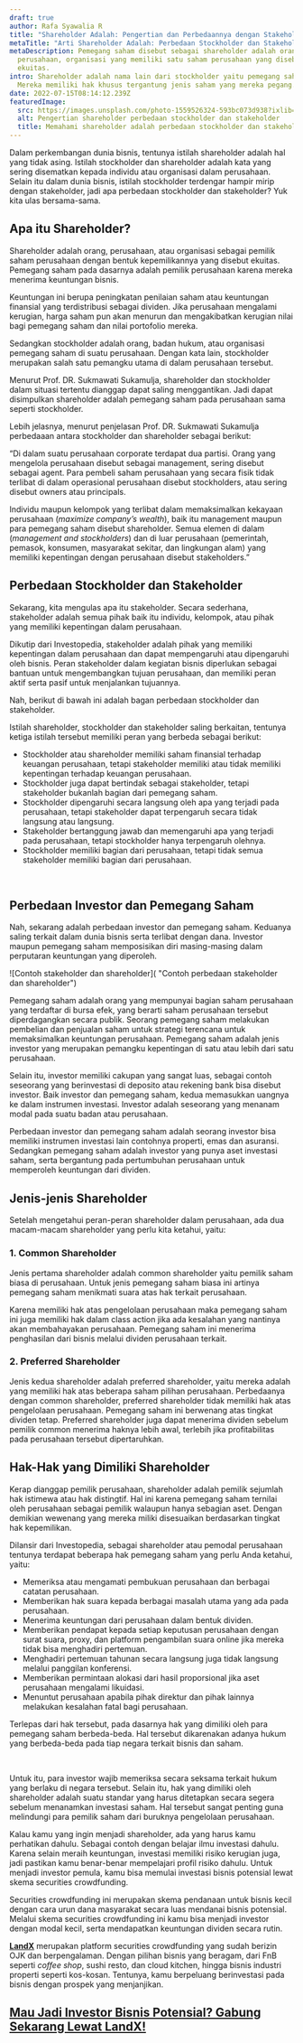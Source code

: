 ```yaml
---
draft: true
author: Rafa Syawalia R
title: "Shareholder Adalah: Pengertian dan Perbedaannya dengan Stakeholder"
metaTitle: "Arti Shareholder Adalah: Perbedaan Stockholder dan Stakeholder"
metaDescription: Pemegang saham disebut sebagai shareholder adalah orang,
  perusahaan, organisasi yang memiliki satu saham perusahaan yang disebut
  ekuitas.
intro: Shareholder adalah nama lain dari stockholder yaitu pemegang saham.
  Mereka memiliki hak khusus tergantung jenis saham yang mereka pegang.
date: 2022-07-15T08:14:12.239Z
featuredImage:
  src: https://images.unsplash.com/photo-1559526324-593bc073d938?ixlib=rb-1.2.1&ixid=MnwxMjA3fDB8MHxwaG90by1wYWdlfHx8fGVufDB8fHx8&auto=format&fit=crop&w=2070&q=80
  alt: Pengertian shareholder perbedaan stockholder dan stakeholder
  title: Memahami shareholder adalah perbedaan stockholder dan stakeholder
---
```

<!--StartFragment-->

Dalam perkembangan dunia bisnis, tentunya istilah shareholder adalah hal yang tidak asing. Istilah stockholder dan shareholder adalah kata yang sering disematkan kepada individu atau organisasi dalam perusahaan. Selain itu dalam dunia bisnis, istilah stockholder terdengar hampir mirip dengan stakeholder, jadi apa perbedaan stockholder dan stakeholder? Yuk kita ulas bersama-sama.

## Apa itu Shareholder?

Shareholder adalah orang, perusahaan, atau organisasi sebagai pemilik saham perusahaan dengan bentuk kepemilikannya yang disebut ekuitas. Pemegang saham pada dasarnya adalah pemilik perusahaan karena mereka menerima keuntungan bisnis.



Keuntungan ini berupa peningkatan penilaian saham atau keuntungan finansial yang terdistribusi sebagai dividen. Jika perusahaan mengalami kerugian, harga saham pun akan menurun dan mengakibatkan kerugian nilai bagi pemegang saham dan nilai portofolio mereka.



Sedangkan stockholder adalah orang, badan hukum, atau organisasi pemegang saham di suatu perusahaan. Dengan kata lain, stockholder merupakan salah satu pemangku utama di dalam perusahaan tersebut.



Menurut Prof. DR. Sukmawati Sukamulja, shareholder dan stockholder dalam situasi tertentu dianggap dapat saling menggantikan. Jadi dapat disimpulkan shareholder adalah pemegang saham pada perusahaan sama seperti stockholder.



Lebih jelasnya, menurut penjelasan Prof. DR. Sukmawati Sukamulja perbedaaan antara stockholder dan shareholder sebagai berikut:



“Di dalam suatu perusahaan corporate terdapat dua partisi. Orang yang mengelola perusahaan disebut sebagai management, sering disebut sebagai agent. Para pembeli saham perusahaan yang secara fisik tidak terlibat di dalam operasional perusahaan disebut stockholders, atau sering disebut owners atau principals. 



Individu maupun kelompok yang terlibat dalam memaksimalkan kekayaan perusahaan (*maximize company’s wealth*), baik itu management maupun para pemegang saham disebut shareholder. Semua elemen di dalam (*management and stockholders*) dan di luar perusahaan (pemerintah, pemasok, konsumen, masyarakat sekitar, dan lingkungan alam) yang memiliki kepentingan dengan perusahaan disebut stakeholders.”



## Perbedaan Stockholder dan Stakeholder

Sekarang, kita mengulas apa itu stakeholder. Secara sederhana, stakeholder adalah semua pihak baik itu individu, kelompok, atau pihak yang memiliki kepentingan dalam perusahaan. 

Dikutip dari Investopedia, stakeholder adalah pihak yang memiliki kepentingan dalam perusahaan dan dapat mempengaruhi atau dipengaruhi oleh bisnis. Peran stakeholder dalam kegiatan bisnis diperlukan sebagai bantuan untuk mengembangkan tujuan perusahaan, dan memiliki peran aktif serta pasif untuk menjalankan tujuannya.

Nah, berikut di bawah ini adalah bagan perbedaan stockholder dan stakeholder.

Istilah shareholder, stockholder dan stakeholder saling berkaitan, tentunya ketiga istilah tersebut memiliki peran yang berbeda sebagai berikut:

* Stockholder atau shareholder memiliki saham finansial terhadap keuangan perusahaan, tetapi stakeholder memiliki atau tidak memiliki kepentingan terhadap keuangan perusahaan.
* Stockholder juga dapat bertindak sebagai stakeholder, tetapi stakeholder bukanlah bagian dari pemegang saham.
* Stockholder dipengaruhi secara langsung oleh apa yang terjadi pada perusahaan, tetapi stakeholder dapat terpengaruh secara tidak langsung atau langsung.
* Stakeholder bertanggung jawab dan memengaruhi apa yang terjadi pada perusahaan, tetapi stockholder hanya terpengaruh olehnya.
* Stockholder memiliki bagian dari perusahaan, tetapi tidak semua stakeholder memiliki bagian dari perusahaan.

 

## Perbedaan Investor dan Pemegang Saham

Nah, sekarang adalah perbedaan investor dan pemegang saham. Keduanya saling terkait dalam dunia bisnis serta terlibat dengan dana. Investor maupun pemegang saham memposisikan diri masing-masing dalam perputaran keuntungan yang diperoleh.

![Contoh stakeholder dan shareholder]( "Contoh perbedaan stakeholder dan shareholder")

Pemegang saham adalah orang yang mempunyai bagian saham perusahaan yang terdaftar di bursa efek, yang berarti saham perusahaan tersebut diperdagangkan secara publik. Seorang pemegang saham melakukan pembelian dan penjualan saham untuk strategi terencana untuk memaksimalkan keuntungan perusahaan. Pemegang saham adalah jenis investor yang merupakan pemangku kepentingan di satu atau lebih dari satu perusahaan.



Selain itu, investor memiliki cakupan yang sangat luas, sebagai contoh seseorang yang berinvestasi di deposito atau rekening bank bisa disebut investor. Baik investor dan pemegang saham, kedua memasukkan uangnya ke dalam instrumen investasi. Investor adalah seseorang yang menanam modal pada suatu badan atau perusahaan.



Perbedaan investor dan pemegang saham adalah seorang investor bisa memiliki instrumen investasi lain contohnya properti, emas dan asuransi. Sedangkan pemegang saham adalah investor yang punya aset investasi saham, serta bergantung pada pertumbuhan perusahaan untuk memperoleh keuntungan dari dividen.



## Jenis-jenis Shareholder

Setelah mengetahui peran-peran shareholder dalam perusahaan, ada dua macam-macam shareholder yang perlu kita ketahui, yaitu:

### 1. Common Shareholder

Jenis pertama shareholder adalah common shareholder yaitu pemilik saham biasa di perusahaan. Untuk jenis pemegang saham biasa ini artinya pemegang saham menikmati suara atas hak terkait perusahaan.



Karena memiliki hak atas pengelolaan perusahaan maka pemegang saham ini juga memiliki hak dalam class action jika ada kesalahan yang nantinya akan membahayakan perusahaan. Pemegang saham ini menerima penghasilan dari bisnis melalui dividen perusahaan terkait. 

### 2. Preferred Shareholder

Jenis kedua shareholder adalah preferred shareholder, yaitu mereka adalah yang memiliki hak atas beberapa saham pilihan perusahaan. Perbedaanya dengan common shareholder, preferred shareholder tidak memiliki hak atas pengelolaan perusahaan. Pemegang saham ini berwenang atas tingkat dividen tetap. Preferred shareholder juga dapat menerima dividen sebelum pemilik common menerima haknya lebih awal, terlebih jika profitabilitas pada perusahaan tersebut dipertaruhkan. 

## Hak-Hak yang Dimiliki Shareholder

Kerap dianggap pemilik perusahaan, shareholder adalah pemilik sejumlah hak istimewa atau hak distingtif. Hal ini karena pemegang saham ternilai oleh perusahaan sebagai pemilik walaupun hanya sebagian aset. Dengan demikian wewenang yang mereka miliki disesuaikan berdasarkan tingkat hak kepemilikan. 

Dilansir dari Investopedia, sebagai shareholder atau pemodal perusahaan tentunya terdapat beberapa hak pemegang saham yang perlu Anda ketahui, yaitu:

* Memeriksa atau mengamati pembukuan perusahaan dan berbagai catatan perusahaan.
* Memberikan hak suara kepada berbagai masalah utama yang ada pada perusahaan.
* Menerima keuntungan dari perusahaan dalam bentuk dividen.
* Memberikan pendapat kepada setiap keputusan perusahaan dengan surat suara, proxy, dan platform pengambilan suara online jika mereka tidak bisa menghadiri pertemuan. 
* Menghadiri pertemuan tahunan secara langsung juga tidak langsung melalui panggilan konferensi. 
* Memberikan permintaan alokasi dari hasil proporsional jika aset perusahaan mengalami likuidasi.
* Menuntut perusahaan apabila pihak direktur dan pihak lainnya melakukan kesalahan fatal bagi perusahaan.

Terlepas dari hak tersebut, pada dasarnya hak yang dimiliki oleh para pemegang saham berbeda-beda. Hal tersebut dikarenakan adanya hukum yang berbeda-beda pada tiap negara terkait bisnis dan saham.

 

Untuk itu, para investor wajib memeriksa secara seksama terkait hukum yang berlaku di negara tersebut. Selain itu, hak yang dimiliki oleh shareholder adalah suatu standar yang harus ditetapkan secara segera sebelum menanamkan investasi saham. Hal tersebut sangat penting guna melindungi para pemilik saham dari buruknya pengelolaan perusahaan.



Kalau kamu yang ingin menjadi shareholder, ada yang harus kamu perhatikan dahulu. Sebagai contoh dengan belajar ilmu investasi dahulu. Karena selain meraih keuntungan, investasi memiliki risiko kerugian juga, jadi pastikan kamu benar-benar mempelajari profil risiko dahulu. Untuk menjadi investor pemula, kamu bisa memulai investasi bisnis potensial lewat skema securities crowdfunding. 



Securities crowdfunding ini merupakan skema pendanaan untuk bisnis kecil dengan cara urun dana masyarakat secara luas mendanai bisnis potensial. Melalui skema securities crowdfunding ini kamu bisa menjadi investor dengan modal kecil, serta mendapatkan keuntungan dividen secara rutin. 



**[LandX](https://landx.id/)** merupakan platform securities crowdfunding yang sudah berizin OJK dan berpengalaman. Dengan pilihan bisnis yang beragam, dari FnB seperti *coffee shop*, sushi resto, dan cloud kitchen, hingga bisnis industri properti seperti kos-kosan. Tentunya, kamu berpeluang berinvestasi pada bisnis dengan prospek yang menjanjikan. 



## [Mau Jadi Investor Bisnis Potensial? Gabung Sekarang Lewat LandX!](https://landx.id/project/?utm_source=Blog&utm_medium=organic+keyword&utm_campaign=blog&utm_id=Blog)

<!--EndFragment-->